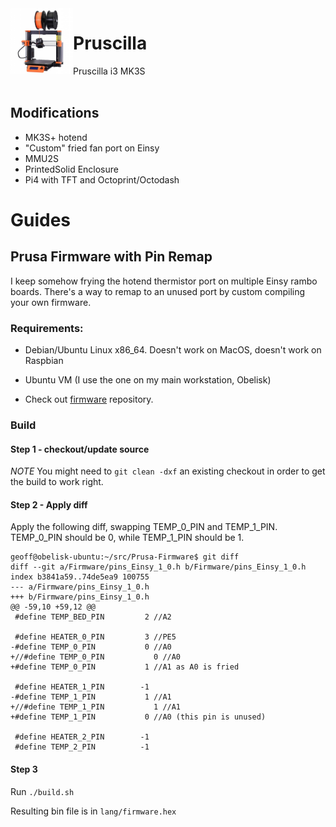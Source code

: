 <img align="left" width=100 src="../docs/images/prusa-mk3s-logo.jpeg" />

# Pruscilla

Pruscilla i3 MK3S
<br />
<br />

## Modifications

* MK3S+ hotend
* "Custom" fried fan port on Einsy
* MMU2S
* PrintedSolid Enclosure
* Pi4 with TFT and Octoprint/Octodash

# Guides

## Prusa Firmware with Pin Remap

I keep somehow frying the hotend thermistor port on multiple Einsy rambo boards. There's a way to remap to an unused port by custom compiling your own firmware.

### Requirements:

* Debian/Ubuntu Linux x86_64. Doesn't work on MacOS, doesn't work on Raspbian

* Ubuntu VM (I use the one on my main workstation, Obelisk)

* Check out [firmware] repository.



### Build

#### Step 1 - checkout/update source
*NOTE* You might need to `git clean -dxf` an existing checkout in order to get the build to work right.

#### Step 2 - Apply diff
Apply the following diff, swapping TEMP_0_PIN and TEMP_1_PIN. TEMP_0_PIN should be 0, while TEMP_1_PIN should be 1.

```
geoff@obelisk-ubuntu:~/src/Prusa-Firmware$ git diff
diff --git a/Firmware/pins_Einsy_1_0.h b/Firmware/pins_Einsy_1_0.h
index b3841a59..74de5ea9 100755
--- a/Firmware/pins_Einsy_1_0.h
+++ b/Firmware/pins_Einsy_1_0.h
@@ -59,10 +59,12 @@
 #define TEMP_BED_PIN         2 //A2
 
 #define HEATER_0_PIN         3 //PE5
-#define TEMP_0_PIN           0 //A0
+//#define TEMP_0_PIN           0 //A0
+#define TEMP_0_PIN           1 //A1 as A0 is fried
 
 #define HEATER_1_PIN        -1
-#define TEMP_1_PIN           1 //A1
+//#define TEMP_1_PIN           1 //A1
+#define TEMP_1_PIN           0 //A0 (this pin is unused)
 
 #define HEATER_2_PIN        -1
 #define TEMP_2_PIN          -1
```

#### Step 3
Run `./build.sh`

Resulting bin file is in `lang/firmware.hex`

[firmware]: https://github.com/prusa3d/Prusa-Firmware.git